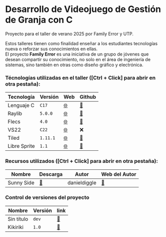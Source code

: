 ﻿# Desarrollo de Videojuego de Gestión de Granja con C

Proyecto para el taller de verano 2025 por Family Error y UTP.

Estos talleres tienen como finalidad enseñar a los estudiantes tecnologías nueva o reforzar sus conocimientos en ellas.  
El proyecto **Family Error** es una iniciativa de un grupo de jóvenes que desean compartir su conocimiento, no solo en el área de ingeniería de sistemas, sino también en otras como diseño gráfico y electrónica.

### Técnologías utilizadas en el taller ([Ctrl + Click] para abrir en otra pestaña):

| Tecnología   | Versión  | Web | Github |
|--------------|----------|-----|--------|
| Lenguaje C   |  `C17`   | [🌐](https://www.raylib.com/) | [🔗](https://github.com/raysan5/raylib) |
| Raylib       | `5.0.0`  | [🌐](https://www.raylib.com/) | [🔗](https://github.com/raysan5/raylib) |
| Flecs        |  `4.0`   | [🌐](https://www.flecs.dev/flecs/) | [🔗](https://github.com/SanderMertens/flecs) |
| VS22         |  `C22`   | [🌐](https://visualstudio.microsoft.com/es/vs/community/) | ❌ |
| Tiled        | `1.11.1` | [🌐](https://www.mapeditor.org/) | [🔗](https://github.com/mapeditor/tiled) |
| Libre Sprite |  `1.1`   | [🌐](https://libresprite.github.io/#!/) | [🔗](https://github.com/LibreSprite/LibreSprite) |

### Recursos utilizados ([Ctrl + Click] para abrir en otra pestaña):

| Nombre     | Descarga |Autor | Web del Autor |
|------------|----------|------|---------------|
| Sunny Side | [🔽](https://danieldiggle.itch.io/sunnyside) | danieldiggle | [🔗](https://www.danieldiggle.com/) |

### Control de versiones del proyecto

| Nombre     | Versión | link |
|------------|---------|------|
| Sin título | `dev`   | [🔗](https://github.com/mishicoder/F3Taller2025Project/blob/main/CHANGELOG.md#pr%C3%B3ximos-cambios) |
| Kikiriki   | `1.0`   | [🔗](https://github.com/mishicoder/F3Taller2025Project/blob/main/CHANGELOG.md#10-kikiriki-2025---01---01) |
